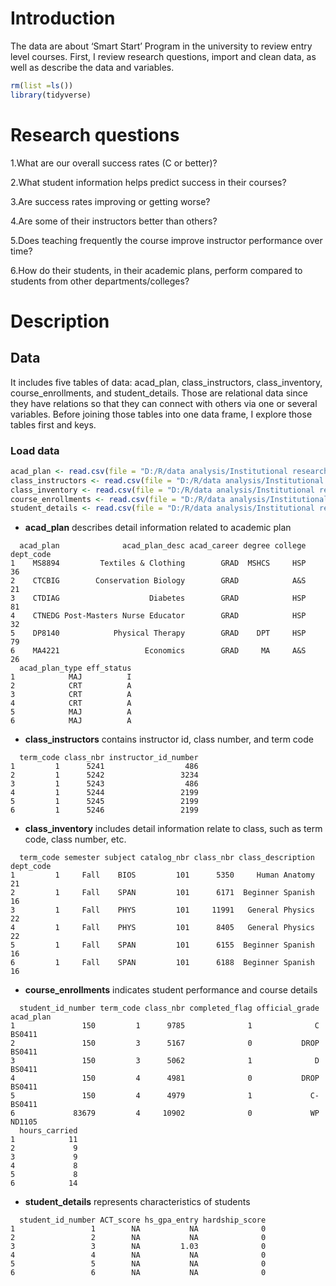 # Introduction
The data are about ‘Smart Start’ Program  in the university to review entry level courses. First, I review research questions, import and clean data, as well as describe the data and variables.




```r
rm(list =ls())
library(tidyverse)
```


# Research questions

1.What are our overall success rates (C or better)?

2.What student information helps predict success in their courses?

3.Are success rates improving or getting worse?

4.Are some of their instructors better than others? 

5.Does teaching frequently the course improve instructor performance over time?

6.How do their students, in their academic plans, perform compared to students from other departments/colleges?


# Description

## Data

It includes five tables of data: acad_plan, class_instructors, class_inventory, course_enrollments, and student_details. Those are relational data since they have relations so that they can connect with others via one or several variables. Before joining those tables into one data frame, I explore those tables first and keys.

### Load data



```r
acad_plan <- read.csv(file = "D:/R/data analysis/Institutional research/technical-exercise/content/docs/data/acad_plan.csv")
class_instructors <- read.csv(file = "D:/R/data analysis/Institutional research/technical-exercise/content/docs/data/class_instructors.csv")
class_inventory <- read.csv(file = "D:/R/data analysis/Institutional research/technical-exercise/content/docs/data/class_inventory.csv")
course_enrollments <- read.csv(file = "D:/R/data analysis/Institutional research/technical-exercise/content/docs/data/course_enrollments.csv")
student_details <- read.csv(file = "D:/R/data analysis/Institutional research/technical-exercise/content/docs/data/student_details.csv")
```

+  **acad_plan** describes detail information related to academic plan

```
  acad_plan              acad_plan_desc acad_career degree college dept_code
1    MS8894         Textiles & Clothing        GRAD  MSHCS     HSP        36
2    CTCBIG        Conservation Biology        GRAD            A&S        21
3    CTDIAG                    Diabetes        GRAD            HSP        81
4    CTNEDG Post-Masters Nurse Educator        GRAD            HSP        32
5    DP8140            Physical Therapy        GRAD    DPT     HSP        79
6    MA4221                   Economics        GRAD     MA     A&S        26
  acad_plan_type eff_status
1            MAJ          I
2            CRT          A
3            CRT          A
4            CRT          A
5            MAJ          A
6            MAJ          A
```

+ **class_instructors** contains instructor id, class number, and term code

```
  term_code class_nbr instructor_id_number
1         1      5241                  486
2         1      5242                 3234
3         1      5243                  486
4         1      5244                 2199
5         1      5245                 2199
6         1      5246                 2199
```

+ **class_inventory** includes detail information relate to class, such as term code, class number, etc.

```
  term_code semester subject catalog_nbr class_nbr class_description dept_code
1         1     Fall    BIOS         101      5350     Human Anatomy        21
2         1     Fall    SPAN         101      6171  Beginner Spanish        16
3         1     Fall    PHYS         101     11991   General Physics        22
4         1     Fall    PHYS         101      8405   General Physics        22
5         1     Fall    SPAN         101      6155  Beginner Spanish        16
6         1     Fall    SPAN         101      6188  Beginner Spanish        16
```

+ **course_enrollments** indicates student performance and course details

```
  student_id_number term_code class_nbr completed_flag official_grade acad_plan
1               150         1      9785              1              C    BS0411
2               150         3      5167              0           DROP    BS0411
3               150         3      5062              1              D    BS0411
4               150         4      4981              0           DROP    BS0411
5               150         4      4979              1             C-    BS0411
6             83679         4     10902              0             WP    ND1105
  hours_carried
1            11
2             9
3             9
4             8
5             8
6            14
```

+ **student_details** represents characteristics of students

```
  student_id_number ACT_score hs_gpa_entry hardship_score
1                 1        NA           NA              0
2                 2        NA           NA              0
3                 3        NA         1.03              0
4                 4        NA           NA              0
5                 5        NA           NA              0
6                 6        NA           NA              0
```












